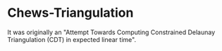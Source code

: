 # Chews-Triangulation
It was originally an "Attempt Towards Computing Constrained Delaunay Triangulation (CDT) in expected linear time".
